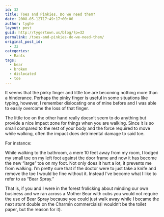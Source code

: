```yaml
---
id: 32
title: Toes and Pinkies. Do we need them?
date: 2008-05-12T17:49:17+00:00
author: tyghe
layout: post
guid: http://tygertown.us/blog/?p=32
permalink: /toes-and-pinkies-do-we-need-them/
original_post_id:
  - 32
categories:
  - Rants
tags:
  - bear
  - broken
  - dislocated
  - toe
---
```

It seems that the pinky finger and little toe are becoming nothing more than a hinderance. Perhaps the pinky finger is useful in some situations like typing, however, I remember dislocating one of mine before and I was able to easily overcome the loss of that finger.

The little toe on the other hand really doesn&#8217;t seem to do anything but provide a nice impact zone for things when you are walking. Since it is so small compared to the rest of your body and the force required to move while walking, often the impact does detrimental damage to said toe.

For instance:
  
While walking to the bathroom, a mere 10 feet away from my room, I lodged my small toe on my left foot against the door frame and now it has become the new &#8220;large&#8221; toe on my foot. Not only does it hurt a lot, it prevents me from walking. I&#8217;m pretty sure that if the doctor were to just take a knife and remove the toe I would be fine without it. Instead I&#8217;ve become what I like to refer to as &#8220;Bear Spray.&#8221;
  
That is, if you and I were in the forest frolicking about minding our own business and we ran across a Mother Bear with cubs you would not require the use of Bear Spray because you could just walk away while I became the next stunt double on the Charmin commercials(I wouldn&#8217;t be the toilet paper, but the reason for it).
